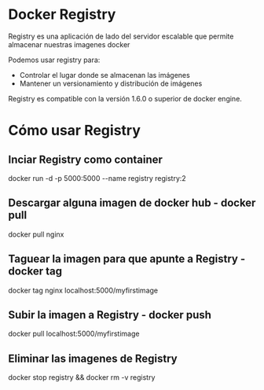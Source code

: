 # Docker Registry

Registry es una aplicación de lado del servidor escalable que permite almacenar nuestras imagenes docker

Podemos usar registry para:

* Controlar el lugar donde se almacenan las imágenes
* Mantener un versionamiento y distribución de imágenes

Registry es compatible con la versión 1.6.0 o superior de docker engine.

# Cómo usar Registry

## Inciar Registry como container

docker run -d -p 5000:5000 --name registry registry:2

## Descargar alguna imagen de docker hub - **docker pull**

docker pull nginx

## Taguear la imagen para que apunte a Registry - **docker tag**

docker tag nginx localhost:5000/myfirstimage

## Subir la imagen a Registry - **docker push**

docker pull localhost:5000/myfirstimage

## Eliminar las imagenes de Registry

docker stop registry && docker rm -v registry









